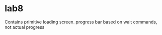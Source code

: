 lab8
====

Contains primitive loading screen. progress bar based on wait commands, not actual progress